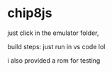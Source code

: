 # chip8js

just click in the emulator folder, 


build steps: 
just run in vs code lol


i also provided a rom for testing
